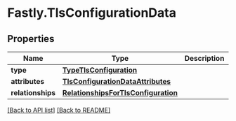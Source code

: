 # Fastly.TlsConfigurationData

## Properties

Name | Type | Description | Notes
------------ | ------------- | ------------- | -------------
**type** | [**TypeTlsConfiguration**](TypeTlsConfiguration.md) |  | [optional] 
**attributes** | [**TlsConfigurationDataAttributes**](TlsConfigurationDataAttributes.md) |  | [optional] 
**relationships** | [**RelationshipsForTlsConfiguration**](RelationshipsForTlsConfiguration.md) |  | [optional] 



[[Back to API list]](../../README.md#endpoints) [[Back to README]](../../README.md)
